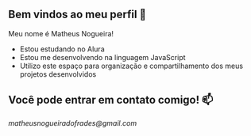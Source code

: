 ## Bem vindos ao meu perfil 💜

Meu nome é Matheus Nogueira!

- Estou estudando no Alura
- Estou me desenvolvendo na linguagem JavaScript
- Utilizo este espaço para organização e compartilhamento dos meus projetos desenvolvidos

## Você pode entrar em contato comigo! 📫

_matheusnogueiradofrades@gmail.com_

